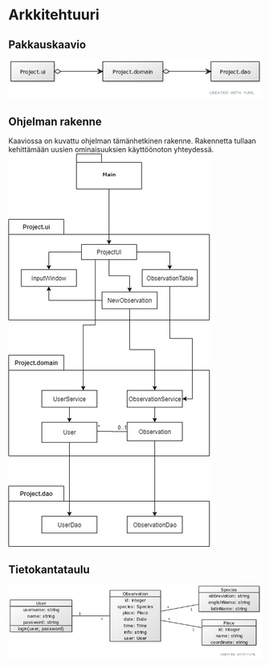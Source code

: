 # Arkkitehtuuri


## Pakkauskaavio
![Pakkauskaavio](https://github.com/juliapalorinne/ot-harjoitustyo/blob/main/Project/documentation/kuvat/pakkauskaavio.jpg)

## Ohjelman rakenne

Kaaviossa on kuvattu ohjelman tämänhetkinen rakenne. Rakennetta tullaan kehittämään uusien ominaisuuksien käyttöönoton yhteydessä.
![Ohjelman rakenne](https://github.com/juliapalorinne/ot-harjoitustyo/blob/main/Project/documentation/kuvat/rakenne.jpg)


## Tietokantataulu
![Tietokantataulut](https://github.com/juliapalorinne/ot-harjoitustyo/blob/main/Project/documentation/kuvat/tietokantataulut.jpg)

